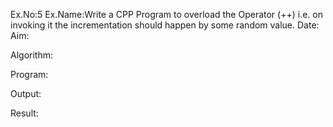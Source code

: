 Ex.No:5
Ex.Name:Write a CPP Program to overload the Operator (++) i.e. on invoking it the incrementation should happen by some random value.
Date:
Aim:


Algorithm:





Program:



Output:



Result:

